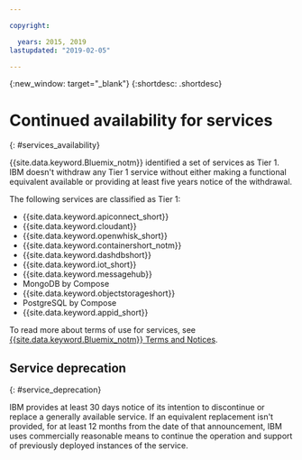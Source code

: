 ```yaml
---

copyright:

  years: 2015, 2019
lastupdated: "2019-02-05"

---
```


{:new_window: target="_blank"}
{:shortdesc: .shortdesc}

# Continued availability for services
{: #services_availability}

{{site.data.keyword.Bluemix_notm}} identified a set of services as Tier 1. IBM doesn't withdraw any Tier 1 service without either making a functional equivalent available or providing at least five years notice of the withdrawal.

The following services are classified as Tier 1:
  * {{site.data.keyword.apiconnect_short}}
  * {{site.data.keyword.cloudant}}
  * {{site.data.keyword.openwhisk_short}}
  * {{site.data.keyword.containershort_notm}}
  * {{site.data.keyword.dashdbshort}}
  * {{site.data.keyword.iot_short}}
  * {{site.data.keyword.messagehub}}
  * MongoDB by Compose
  * {{site.data.keyword.objectstorageshort}}
  * PostgreSQL by Compose
  * {{site.data.keyword.appid_short}}

To read more about terms of use for services, see [{{site.data.keyword.Bluemix_notm}} Terms and Notices](/docs/overview?topic=overview-terms).

## Service deprecation
{: #service_deprecation}

IBM provides at least 30 days notice of its intention to discontinue or replace a generally available service. If an equivalent replacement isn't provided, for at least 12 months from the date of that announcement, IBM uses commercially reasonable means to continue the operation and support of previously deployed instances of the service.
